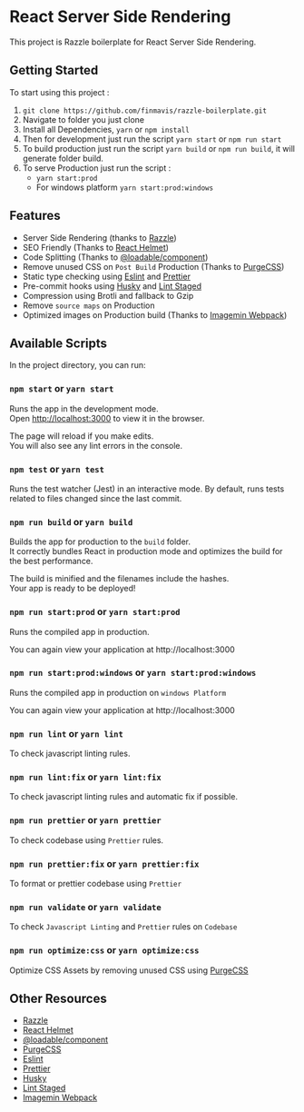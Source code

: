 # React Server Side Rendering

This project is Razzle boilerplate for React Server Side Rendering.

## Getting Started

To start using this project :

1. `git clone https://github.com/finmavis/razzle-boilerplate.git`
2. Navigate to folder you just clone
3. Install all Dependencies, `yarn` or `npm install`
4. Then for development just run the script `yarn start` or `npm run start`
5. To build production just run the script `yarn build` or `npm run build`, it will generate folder build.
6. To serve Production just run the script :
   - `yarn start:prod`
   - For windows platform `yarn start:prod:windows`

## Features

- Server Side Rendering (thanks to [Razzle](https://github.com/jaredpalmer/razzle))
- SEO Friendly (Thanks to [React Helmet](https://github.com/nfl/react-helmet))
- Code Splitting (Thanks to [@loadable/component](https://github.com/smooth-code/loadable-components))
- Remove unused CSS on `Post Build` Production (Thanks to [PurgeCSS](https://www.purgecss.com/))
- Static type checking using [Eslint](https://www.npmjs.com/package/eslint-config-react-app) and [Prettier](https://prettier.io/)
- Pre-commit hooks using [Husky](https://github.com/typicode/husky) and [Lint Staged](https://github.com/okonet/lint-staged)
- Compression using Brotli and fallback to Gzip
- Remove `source maps` on Production
- Optimized images on Production build (Thanks to [Imagemin Webpack](https://github.com/itgalaxy/imagemin-webpack))

## Available Scripts

In the project directory, you can run:

### `npm start` or `yarn start`

Runs the app in the development mode.<br>
Open [http://localhost:3000](http://localhost:3000) to view it in the browser.

The page will reload if you make edits.<br>
You will also see any lint errors in the console.

### `npm test` or `yarn test`

Runs the test watcher (Jest) in an interactive mode. By default, runs tests related to files changed since the last commit.

### `npm run build` or `yarn build`

Builds the app for production to the `build` folder.<br>
It correctly bundles React in production mode and optimizes the build for the best performance.

The build is minified and the filenames include the hashes.<br>
Your app is ready to be deployed!

### `npm run start:prod` or `yarn start:prod`

Runs the compiled app in production.

You can again view your application at http://localhost:3000

### `npm run start:prod:windows` or `yarn start:prod:windows`

Runs the compiled app in production on `windows Platform`

You can again view your application at http://localhost:3000

### `npm run lint` or `yarn lint`

To check javascript linting rules.

### `npm run lint:fix` or `yarn lint:fix`

To check javascript linting rules and automatic fix if possible.

### `npm run prettier` or `yarn prettier`

To check codebase using `Prettier` rules.

### `npm run prettier:fix` or `yarn prettier:fix`

To format or prettier codebase using `Prettier`

### `npm run validate` or `yarn validate`

To check `Javascript Linting` and `Prettier` rules on `Codebase`

### `npm run optimize:css` or `yarn optimize:css`

Optimize CSS Assets by removing unused CSS using [PurgeCSS](https://www.purgecss.com/)

## Other Resources

- [Razzle](https://github.com/jaredpalmer/razzle)
- [React Helmet](https://github.com/nfl/react-helmet)
- [@loadable/component](https://github.com/smooth-code/loadable-components)
- [PurgeCSS](https://www.purgecss.com/)
- [Eslint](https://www.npmjs.com/package/eslint-config-react-app)
- [Prettier](https://prettier.io/)
- [Husky](https://github.com/typicode/husky)
- [Lint Staged](https://github.com/okonet/lint-staged)
- [Imagemin Webpack](https://github.com/itgalaxy/imagemin-webpack)
